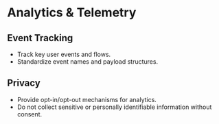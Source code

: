 # Analytics & Telemetry

## Event Tracking
- Track key user events and flows.
- Standardize event names and payload structures.

## Privacy
- Provide opt-in/opt-out mechanisms for analytics.
- Do not collect sensitive or personally identifiable information without consent.

